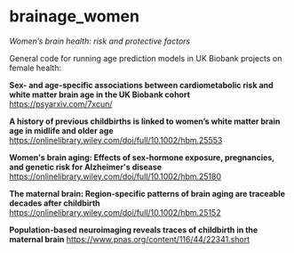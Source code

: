 # brainage_women
_Women’s brain health: risk and protective factors_

General code for running age prediction models in UK Biobank projects on female health:

**Sex- and age-specific associations between cardiometabolic risk and white matter brain age in the UK Biobank cohort**
https://psyarxiv.com/7xcun/

**A history of previous childbirths is linked to women’s white matter brain age in midlife and older age**
https://onlinelibrary.wiley.com/doi/full/10.1002/hbm.25553

**Women's brain aging: Effects of sex‐hormone exposure, pregnancies, and genetic risk for Alzheimer's disease**
https://onlinelibrary.wiley.com/doi/full/10.1002/hbm.25180

**The maternal brain: Region‐specific patterns of brain aging are traceable decades after childbirth**
https://onlinelibrary.wiley.com/doi/full/10.1002/hbm.25152

**Population-based neuroimaging reveals traces of childbirth in the maternal brain**
https://www.pnas.org/content/116/44/22341.short

